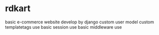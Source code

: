 # rdkart
basic e-commerce website develop by django 
custom user model 
custom templatetags use
basic session use 
basic middleware use
